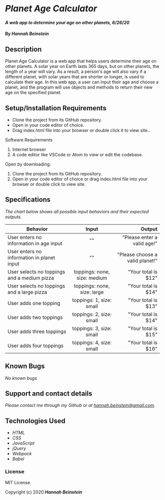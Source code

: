 # _Planet Age Calculator_

#### _A web app to determine your age on other planets, 6/26/20_

#### By _**Hannah Beinstein**_

## Description

Planet Age Calculator is a web app that helps users determine their age on other planets. A solar year on Earth lasts 365 days, but on other planets, the length of a year will vary. As a result, a person's age will also vary if a different planet, with solar years that are shorter or longer, is used to calculate their age. In this web app, a user can input their age and choose a planet, and the program will use objects and methods to return their new age on the specified planet.  

## Setup/Installation Requirements

* Clone the project from its GitHub repository.
* Open in your code editor of choice.
* Drag index.html file into your browser or double click it to view site..

Software Requirements
1. Internet browser
2. A code editor like VSCode or Atom to view or edit the codebase.

Open by downloading:
1. Clone the project from its GitHub repository.
2. Open in your code editor of choice or drag index.html file into your browser or double click to view site.

## Specifications
_The chart below shows all possible input behaviors and their expected outputs._

| Behavior       | Input         | Output  |
| ------------- |:-------------:| -----:|
| User enters no information in age input | "" | "Please enter a valid age!" | 
| User enters no information in planet input | "" | "Please choose a valid planet!" | 
| User selects no toppings and a medium pizza | toppings: none, size: medium | "Your total is $12"  | 
| User selects no toppings and a large pizza | toppings: none, size: large | "Your total is $14"  | 
| User adds one topping | toppings: 1, size: small | "Your total is $13"  | 
| User adds two toppings | toppings: 2, size: small | "Your total is $14"  | 
| User adds three toppings | toppings: 3, size: small | "Your total is $15"  | 
| User adds four toppings | toppings: 4, size: small | "Your total is $16"  | 

## Known Bugs

_No known bugs_

## Support and contact details

_Please contact me through my Github or at hannah.beinstein@gmail.com._

## Technologies Used

* _HTML_
* _CSS_
* _JavaScript_
* _jQuery_
* _Webpack_
* _Babel_

### License

MIT License.

Copyright (c) 2020 **_Hannah Beinstein_**
